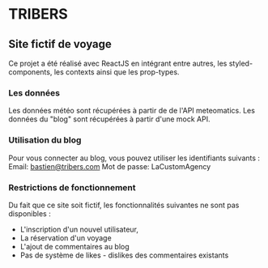 # TRIBERS

## Site fictif de voyage

Ce projet a été réalisé avec ReactJS en intégrant entre autres, les styled-components, les contexts ainsi que les prop-types.

### Les données

Les données météo sont récupérées à partir de de l'API meteomatics.
Les données du "blog" sont récupérées à partir d'une mock API.

### Utilisation du blog
Pour vous connecter au blog, vous pouvez utiliser les identifiants suivants :
Email: bastien@tribers.com
Mot de passe: LaCustomAgency

### Restrictions de fonctionnement
Du fait que ce site soit fictif, les fonctionnalités suivantes ne sont pas disponibles :
* L'inscription d'un nouvel utilisateur,
* La réservation d'un voyage
* L'ajout de commentaires au blog
* Pas de système de likes - dislikes des commentaires existants